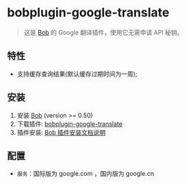 # bobplugin-google-translate

> 这是 [Bob](https://github.com/ripperhe/Bob) 的 Google 翻译插件，使用它无需申请 API 秘钥。

## 特性

- 支持缓存查询结果(默认缓存过期时间为一周);

## 安装

1. 安装 [Bob](https://github.com/ripperhe/Bob/releases) (version >= 0.50)
2. 下载插件: [bobplugin-google-translate](https://github.com/TingV/bobplugin-google-translate/releases)
3. 插件安装: [Bob 插件安装文档说明](https://github.com/ripperhe/Bob/blob/master/docs/general/quickstart/plugin.md#%E5%AE%89%E8%A3%85%E6%8F%92%E4%BB%B6)

## 配置

- `服务`：国际版为 google.com ，国内版为 google.cn